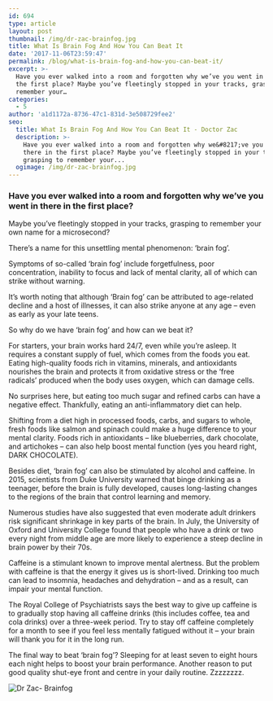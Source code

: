 ```yaml
---
id: 694
type: article
layout: post
thumbnail: /img/dr-zac-brainfog.jpg
title: What Is Brain Fog And How You Can Beat It
date: '2017-11-06T23:59:47'
permalink: /blog/what-is-brain-fog-and-how-you-can-beat-it/
excerpt: >-
  Have you ever walked into a room and forgotten why we’ve you went in there in
  the first place? Maybe you’ve fleetingly stopped in your tracks, grasping to
  remember your…
categories:
  - 5
author: 'a1d1172a-8736-47c1-831d-3e508729fee2'
seo:
  title: What Is Brain Fog And How You Can Beat It - Doctor Zac
  description: >-
    Have you ever walked into a room and forgotten why we&#8217;ve you went in
    there in the first place? Maybe you’ve fleetingly stopped in your tracks,
    grasping to remember your...
  ogimage: /img/dr-zac-brainfog.jpg
---
```


### Have you ever walked into a room and forgotten why we’ve you went in there in the first place?

Maybe you’ve fleetingly stopped in your tracks, grasping to remember your own name for a microsecond?

There’s a name for this unsettling mental phenomenon: ‘brain fog’.

Symptoms of so-called ‘brain fog’ include forgetfulness, poor concentration, inability to focus and lack of mental clarity, all of which can strike without warning.

It’s worth noting that although ‘Brain fog’ can be attributed to age-related decline and a host of illnesses, it can also strike anyone at any age – even as early as your late teens.

So why do we have ‘brain fog’ and how can we beat it?

For starters, your brain works hard 24/7, even while you’re asleep. It requires a constant supply of fuel, which comes from the foods you eat. Eating high-quality foods rich in vitamins, minerals, and antioxidants nourishes the brain and protects it from oxidative stress or the ‘free radicals’ produced when the body uses oxygen, which can damage cells.

No surprises here, but eating too much sugar and refined carbs can have a negative effect. Thankfully, eating an anti-inflammatory diet can help.

Shifting from a diet high in processed foods, carbs, and sugars to whole, fresh foods like salmon and spinach could make a huge difference to your mental clarity. Foods rich in antioxidants – like blueberries, dark chocolate, and artichokes – can also help boost mental function (yes you heard right, DARK CHOCOLATE).

Besides diet, ‘brain fog’ can also be stimulated by alcohol and caffeine. In 2015, scientists from Duke University warned that binge drinking as a teenager, before the brain is fully developed, causes long-lasting changes to the regions of the brain that control learning and memory.

Numerous studies have also suggested that even moderate adult drinkers risk significant shrinkage in key parts of the brain. In July, the University of Oxford and University College found that people who have a drink or two every night from middle age are more likely to experience a steep decline in brain power by their 70s.

Caffeine is a stimulant known to improve mental alertness. But the problem with caffeine is that the energy it gives us is short-lived. Drinking too much can lead to insomnia, headaches and dehydration – and as a result, can impair your mental function.

The Royal College of Psychiatrists says the best way to give up caffeine is to gradually stop having all caffeine drinks (this includes coffee, tea and cola drinks) over a three-week period. Try to stay off caffeine completely for a month to see if you feel less mentally fatigued without it – your brain will thank you for it in the long run.

The final way to beat ‘brain fog’? Sleeping for at least seven to eight hours each night helps to boost your brain performance. Another reason to put good quality shut-eye front and centre in your daily routine. Zzzzzzzz.

![Dr Zac- Brainfog](http://zac.codemunkys.com/wp-content/uploads/2018/03/DrZac_Brainfog_2.jpg)
